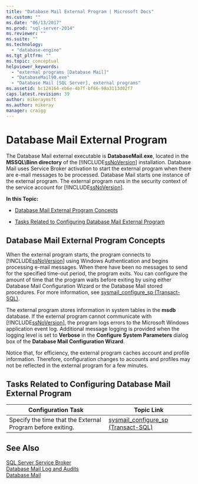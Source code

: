 ```yaml
---
title: "Database Mail External Program | Microsoft Docs"
ms.custom: ""
ms.date: "06/13/2017"
ms.prod: "sql-server-2014"
ms.reviewer: ""
ms.suite: ""
ms.technology: 
  - "database-engine"
ms.tgt_pltfrm: ""
ms.topic: conceptual
helpviewer_keywords: 
  - "external programs [Database Mail]"
  - "DatabaseMail90.exe"
  - "Database Mail [SQL Server], external programs"
ms.assetid: bc124164-eb6e-4b7f-bf66-98a3113d02f7
caps.latest.revision: 39
author: mikeraymsft
ms.author: mikeray
manager: craigg
---
```

# Database Mail External Program
  The Database Mail external executable is **DatabaseMail.exe**, located in the **MSSQL\Binn directory** of the [!INCLUDE[ssNoVersion](../../includes/ssnoversion-md.md)] installation. Database Mail uses Service Broker activation to start the external program when there are e-mail messages to be processed. Database Mail starts one instance of the external program. The external program runs in the security context of the service account for [!INCLUDE[ssNoVersion](../../includes/ssnoversion-md.md)].  
  
 **In this Topic:**  
  
-   [Database Mail External Program Concepts](#ComponentsAndConcepts)  
  
-   [Tasks Related to Configuring Database Mail External Program](#RelatedTasks)  
  
##  <a name="ComponentsAndConcepts"></a> Database Mail External Program Concepts  
 When the external program starts, the program connects to [!INCLUDE[ssNoVersion](../../includes/ssnoversion-md.md)] using Windows Authentication and begins processing e-mail messages. When there have been no messages to send for the specified time-out period, the program exits. You can configure the amount of time that the program waits before exiting by using either Database Mail Configuration Wizard or the Database Mail stored procedures. For more information, see [sysmail_configure_sp &#40;Transact-SQL&#41;](/sql/relational-databases/system-stored-procedures/sysmail-configure-sp-transact-sql).  
  
 The external program stores information in system tables in the **msdb** database. If the external program cannot communicate with [!INCLUDE[ssNoVersion](../../includes/ssnoversion-md.md)], the program logs errors to the Microsoft Windows application event log. Additional message logging is provided when the logging level is set to **Verbose** in the **Configure System Parameters** dialog box of the **Database Mail Configuration Wizard**.  
  
 Notice that, for efficiency, the external program caches account and profile information. Therefore, configuration changes to accounts and profiles may not be reflected in the external program for a few minutes.  
  
##  <a name="RelatedTasks"></a> Tasks Related to Configuring Database Mail External Program  
  
|Configuration Task|Topic Link|  
|------------------------|----------------|  
|Specify the time that the External Program before exiting.|[sysmail_configure_sp &#40;Transact-SQL&#41;](/sql/relational-databases/system-stored-procedures/sysmail-configure-sp-transact-sql)|  
  
## See Also  
 [SQL Server Service Broker](../../database-engine/configure-windows/sql-server-service-broker.md)   
 [Database Mail Log and Audits](database-mail-log-and-audits.md)   
 [Database Mail](database-mail.md)  
  
  
